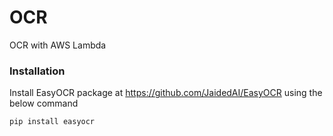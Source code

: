 # OCR
OCR with AWS Lambda

### Installation

Install EasyOCR package at https://github.com/JaidedAI/EasyOCR using the below command

    pip install easyocr

